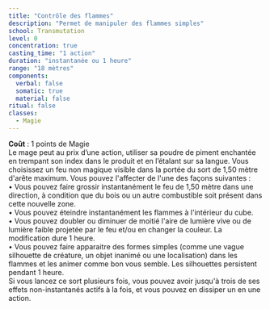 ```yaml
---
title: "Contrôle des flammes"
description: "Permet de manipuler des flammes simples"
school: Transmutation
level: 0
concentration: true
casting_time: "1 action"
duration: "instantanée ou 1 heure"
range: "18 mètres"
components:
  verbal: false
  somatic: true
  material: false
ritual: false
classes:
  - Magie
---
```

**Coût** : 1 points de Magie  
Le mage peut au prix d’une action, utiliser sa poudre de piment enchantée en trempant son index dans le produit et en l’étalant sur sa langue. Vous choisissez un feu non magique visible dans la portée du sort de 1,50 mètre d'arête maximum. Vous pouvez l'affecter de l'une des façons suivantes : 	
• Vous pouvez faire grossir instantanément le feu de 1,50 mètre dans une direction, à condition que du bois ou un autre combustible soit présent dans cette nouvelle zone. 		
• Vous pouvez éteindre instantanément les flammes à l'intérieur du cube. 	
• Vous pouvez doubler ou diminuer de moitié l'aire de lumière vive ou de lumière faible projetée par le feu et/ou en changer la couleur. La modification dure 1 heure. 	
• Vous pouvez faire apparaitre des formes simples (comme une vague silhouette de créature, un objet inanimé ou une localisation) dans les flammes et les animer comme bon vous semble. Les	 silhouettes persistent pendant 1 heure. 	
Si vous lancez ce sort plusieurs fois, vous pouvez avoir jusqu'à trois de ses effets non-instantanés actifs à la fois, et vous pouvez en dissiper un en une action.  
